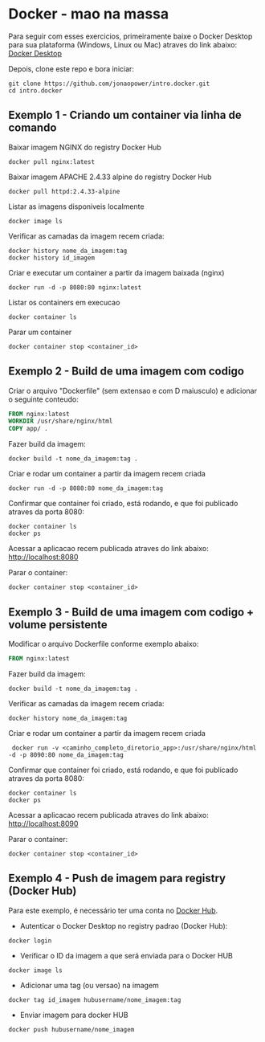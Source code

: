 # Docker - mao na massa

Para seguir com esses exercicios, primeiramente baixe o Docker Desktop para sua plataforma (Windows, Linux ou Mac) atraves do link abaixo:
[Docker Desktop](https://www.docker.com/products/docker-desktop)

Depois, clone este repo e bora iniciar:

```console
git clone https://github.com/jonaopower/intro.docker.git
cd intro.docker
```

## Exemplo 1 - Criando um container via linha de comando

Baixar imagem NGINX do registry Docker Hub

```console
docker pull nginx:latest
```

Baixar imagem APACHE 2.4.33 alpine do registry Docker Hub

```console
docker pull httpd:2.4.33-alpine
```

Listar as imagens disponiveis localmente

```console
docker image ls
```

Verificar as camadas da imagem recem criada:

```console
docker history nome_da_imagem:tag
docker history id_imagem
```

Criar e executar um container a partir da imagem baixada (nginx)

```console
docker run -d -p 8080:80 nginx:latest
```

Listar os containers em execucao

```console
docker container ls
```

Parar um container

```console
docker container stop <container_id>
```

## Exemplo 2 - Build de uma imagem com codigo

Criar o arquivo "Dockerfile" (sem extensao e com D maiusculo) e adicionar o seguinte conteudo:

```Dockerfile
FROM nginx:latest
WORKDIR /usr/share/nginx/html
COPY app/ .
```

Fazer build da imagem:

```console
docker build -t nome_da_imagem:tag .
```

Criar e rodar um container a partir da imagem recem criada

```console
docker run -d -p 8080:80 nome_da_imagem:tag
```

Confirmar que container foi criado, está rodando, e que foi publicado atraves da porta 8080:

```console
docker container ls
docker ps
```

Acessar a aplicacao recem publicada atraves do link abaixo:
[http://localhost:8080](http://localhost:8080)

Parar o container:

```console
docker container stop <container_id>
```

## Exemplo 3 - Build de uma imagem com codigo + volume persistente

Modificar o arquivo Dockerfile conforme exemplo abaixo:

```Dockerfile
FROM nginx:latest
```

Fazer build da imagem:

```console
docker build -t nome_da_imagem:tag .
```

Verificar as camadas da imagem recem criada:

```console
docker history nome_da_imagem:tag
```

Criar e rodar um container a partir da imagem recem criada

```console
 docker run -v <caminho_completo_diretorio_app>:/usr/share/nginx/html -d -p 8090:80 nome_da_imagem:tag
```

Confirmar que container foi criado, está rodando, e que foi publicado atraves da porta 8080:

```console
docker container ls
docker ps
```

Acessar a aplicacao recem publicada atraves do link abaixo:
[http://localhost:8090](http://localhost:8090)

Parar o container:

```console
docker container stop <container_id>
```

## Exemplo 4 - Push de imagem para registry (Docker Hub)

Para este exemplo, é necessário ter uma conta no [Docker Hub](https://hub.docker.com).

- Autenticar o Docker Desktop no registry padrao (Docker Hub):

```console
docker login
```

- Verificar o ID da imagem a que será enviada para o Docker HUB

```console
docker image ls
```

- Adicionar uma tag (ou versao) na imagem

```console
docker tag id_imagem hubusername/nome_imagem:tag
```

- Enviar imagem para docker HUB

```console
docker push hubusername/nome_imagem
```
